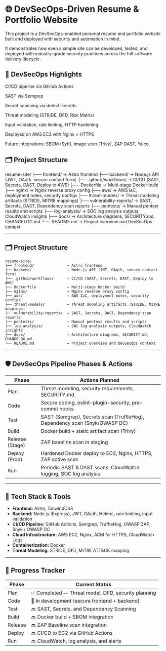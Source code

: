 # 🌐 DevSecOps-Driven Resume & Portfolio Website

This project is a DevSecOps-enabled personal resume and portfolio website built and deployed with security and automation in mind.

It demonstrates how even a simple site can be developed, tested, and deployed with industry-grade security practices across the full software delivery lifecycle.



## 🔐 DevSecOps Highlights

CI/CD pipeline via GitHub Actions

SAST via Semgrep

Secret scanning via detect-secrets

Threat modeling (STRIDE, DFD, Risk Matrix)

Input validation, rate limiting, HTTP hardening

Deployed on AWS EC2 with Nginx + HTTPS

Future integrations: SBOM (Syft), image scan (Trivy), ZAP DAST, Falco



## 🗂️ Project Structure

resume-site/
├── frontend/               → Astro frontend
├── backend/                → Node.js API (JWT, OAuth, secure contact form)
├── .github/workflows/      → CI/CD (SAST, Secrets, DAST, Deploy to AWS)
├── Dockerfile              → Multi-stage Docker build
├── nginx/                  → Nginx reverse proxy config
├── aws/                    → AWS IaC, deployment notes, security configs
├── threat-models/          → Threat modeling artifacts (STRIDE, MITRE mappings)
├── vulnerability-reports/  → SAST, Secrets, DAST, Dependency scan reports
├── pentests/               → Manual pentest results and scripts
├── log-analysis/           → SOC log analysis outputs, CloudWatch insights
├── docs/                   → Architecture diagrams, SECURITY.md, CHANGELOG.md
└── README.md               → Project overview and DevSecOps context


---

## 🗂️ Project Structure

```plaintext
resume-site/
├── frontend/               → Astro frontend
├── backend/                → Node.js API (JWT, OAuth, secure contact form)
├── .github/workflows/      → CI/CD (SAST, Secrets, DAST, Deploy to AWS)
├── Dockerfile              → Multi-stage Docker build
├── nginx/                  → Nginx reverse proxy config
├── aws/                    → AWS IaC, deployment notes, security configs
├── threat-models/          → Threat modeling artifacts (STRIDE, MITRE mappings)
├── vulnerability-reports/  → SAST, Secrets, DAST, Dependency scan reports
├── pentests/               → Manual pentest results and scripts
├── log-analysis/           → SOC log analysis outputs, CloudWatch insights
├── docs/                   → Architecture diagrams, SECURITY.md, CHANGELOG.md
└── README.md               → Project overview and DevSecOps context
```

---

## 🛡️ DevSecOps Pipeline Phases & Actions

| Phase           | Actions Planned                                                            |
| --------------- | -------------------------------------------------------------------------- |
| Plan            | Threat modeling, security requirements, SECURITY.md                        |
| Code            | Secure coding, eslint-plugin-security, pre-commit hooks                    |
| Test            | SAST (Semgrep), Secrets scan (TruffleHog), Dependency scan (Snyk/OWASP DC) |
| Build           | Docker build + static artifact scan (Trivy)                                |
| Release (Stage) | ZAP baseline scan in staging                                               |
| Deploy (Prod)   | Hardened Docker deploy to EC2, Nginx, HTTPS, ZAP active scan               |
| Run             | Periodic SAST & DAST scans, CloudWatch logging, SOC log analysis           |

---

## 🚀 Tech Stack & Tools

- **Frontend:** Astro, TailwindCSS
- **Backend:** Node.js (Express), JWT, OAuth, Helmet, rate limiting, input validation
- **CI/CD Pipeline:** GitHub Actions, Semgrep, TruffleHog, OWASP ZAP, Snyk / OWASP DC
- **Cloud Infrastructure:** AWS EC2, Nginx, ACM for HTTPS, CloudWatch Logs
- **Containerization:** Docker
- **Threat Modeling:** STRIDE, DFD, MITRE ATT&CK mapping

---

## 📜 Progress Tracker

| Phase   | Current Status                                |
| ------- | --------------------------------------------- |
| Plan    | ✅ Completed — Threat model, DFD, security planning |
| Code    | 🚧 In development (secure frontend + backend) |
| Test    | 🔜 SAST, Secrets, and Dependency Scanning     |
| Build   | 🔜 Docker build + SBOM integration            |
| Release | 🔜 ZAP Baseline scan integration              |
| Deploy  | 🔜 CI/CD to EC2 via GitHub Actions            |
| Run     | 🔜 CloudWatch, log analysis, and alerts       |